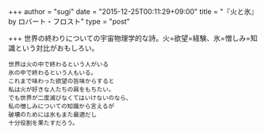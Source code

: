 +++
author = "sugi"
date = "2015-12-25T00:11:29+09:00"
title = "『火と氷』 by ロバート・フロスト"
type = "post"

+++
世界の終わりについての宇宙物理学的な詩。火=欲望=経験、氷=憎しみ=知識という対比がおもしろい。

    世界は火の中で終わるという人がいる
    氷の中で終わるという人もいる。
    これまで味わった欲望の旨味からすると
    私は火が好きな人たちの肩をもちたい。
    でも世界が二度滅びなくてはいけないのなら、
    私の憎しみについての知識から言えるが
    破壊のためには氷もまた最適だし
    十分役割を果たすだろう。
